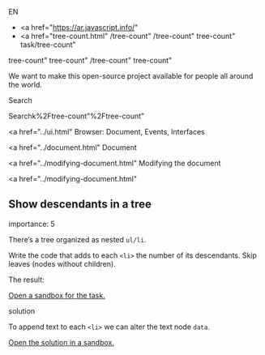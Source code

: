 EN

- <a href="https://ar.javascript.info/"
- <a href="tree-count.html"
  /tree-count"
  /tree-count"
  tree-count"
  task/tree-count"

<!-- -->

tree-count"
tree-count"
/tree-count"
tree-count"

We want to make this open-source project available for people all around the world.

Search

Searchk%2Ftree-count"%2Ftree-count" </a>

<a href="../ui.html" Browser: Document, Events, Interfaces</span></a>

<a href="../document.html" Document</span></a>

<a href="../modifying-document.html" Modifying the document</span></a>

<a href="../modifying-document.html"

## Show descendants in a tree

<span class="task__importance" title="How important is the task, from 1 to 5">importance: 5</span>

There’s a tree organized as nested `ul/li`.

Write the code that adds to each `<li>` the number of its descendants. Skip leaves (nodes without children).

The result:

[Open a sandbox for the task.](https://plnkr.co/edit/4lS7jYgTEE9tX3NU?p=preview)

solution

To append text to each `<li>` we can alter the text node `data`.

[Open the solution in a sandbox.](https://plnkr.co/edit/isiACwTrYRL4hA1Q?p=preview)
